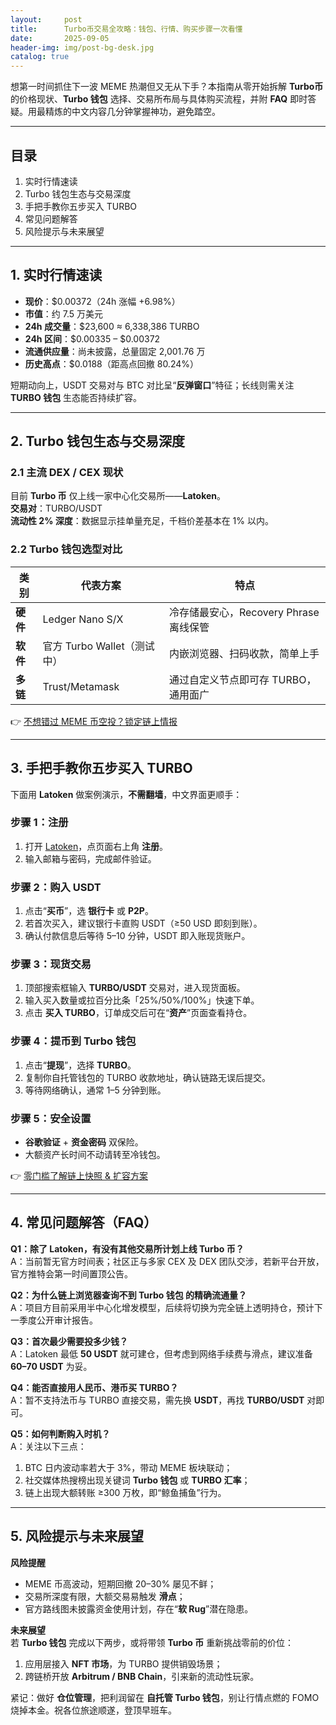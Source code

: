 ```yaml
---
layout:     post
title:      Turbo币交易全攻略：钱包、行情、购买步骤一次看懂
date:       2025-09-05
header-img: img/post-bg-desk.jpg
catalog: true
---
```


想第一时间抓住下一波 MEME 热潮但又无从下手？本指南从零开始拆解 **Turbo币** 的价格现状、**Turbo 钱包** 选择、交易所布局与具体购买流程，并附 **FAQ** 即时答疑。用最精炼的中文内容几分钟掌握神功，避免踏空。

---

## 目录
1. 实时行情速读  
2. Turbo 钱包生态与交易深度  
3. 手把手教你五步买入 TURBO  
4. 常见问题解答  
5. 风险提示与未来展望

---

## 1. 实时行情速读
- **现价**：$0.00372（24h 涨幅 +6.98%）  
- **市值**：约 7.5 万美元  
- **24h 成交量**：$23,600 ≈ 6,338,386 TURBO  
- **24h 区间**：$0.00335 – $0.00372  
- **流通供应量**：尚未披露，总量固定 2,001.76 万  
- **历史高点**：$0.0188（距高点回撤 80.24%）

短期动向上，USDT 交易对与 BTC 对比呈“**反弹窗口**”特征；长线则需关注 **TURBO 钱包** 生态能否持续扩容。

---

## 2. Turbo 钱包生态与交易深度

### 2.1 主流 DEX / CEX 现状
目前 **Turbo 币** 仅上线一家中心化交易所——**Latoken**。  
**交易对**：TURBO/USDT  
**流动性 2% 深度**：数据显示挂单量充足，千档价差基本在 1% 以内。

### 2.2 Turbo 钱包选型对比
| 类别       | 代表方案               | 特点                                   |
| ----------- | ---------------------- | -------------------------------------- |
| **硬件** | Ledger Nano S/X        | 冷存储最安心，Recovery Phrase 离线保管      |
| **软件** | 官方 Turbo Wallet（测试中）| 内嵌浏览器、扫码收款，简单上手          |
| **多链** | Trust/Metamask         | 通过自定义节点即可存 TURBO，通用面广       |

👉 [不想错过 MEME 币空投？锁定链上情报](https://okxdog.com/)  

---

## 3. 手把手教你五步买入 TURBO

下面用 **Latoken** 做案例演示，**不需翻墙**，中文界面更顺手：

### 步骤 1：注册
1. 打开 [Latoken](https://latoken.com)，点页面右上角 **注册**。  
2. 输入邮箱与密码，完成邮件验证。

### 步骤 2：购入 USDT
1. 点击“**买币**”，选 **银行卡** 或 **P2P**。  
2. 若首次买入，建议银行卡直购 USDT（≥50 USD 即刻到账）。  
3. 确认付款信息后等待 5–10 分钟，USDT 即入账现货账户。

### 步骤 3：现货交易
1. 顶部搜索框输入 **TURBO/USDT** 交易对，进入现货面板。  
2. 输入买入数量或拉百分比条「25%/50%/100%」快速下单。  
3. 点击 **买入 TURBO**，订单成交后可在“**资产**”页面查看持仓。

### 步骤 4：提币到 **Turbo 钱包**
1. 点击“**提现**”，选择 **TURBO**。  
2. 复制你自托管钱包的 TURBO 收款地址，确认链路无误后提交。  
3. 等待网络确认，通常 1–5 分钟到账。

### 步骤 5：安全设置
- **谷歌验证** + **资金密码** 双保险。  
- 大额资产长时间不动请转至冷钱包。

👉 [零门槛了解链上快照 & 扩容方案](https://okxdog.com/)  

---

## 4. 常见问题解答（FAQ）

**Q1：除了 Latoken，有没有其他交易所计划上线 Turbo 币？**  
A：当前暂无官方时间表；社区正与多家 CEX 及 DEX 团队交涉，若新平台开放，官方推特会第一时间置顶公告。

**Q2：为什么链上浏览器查询不到 **Turbo 钱包** 的精确流通量？**  
A：项目方目前采用半中心化增发模型，后续将切换为完全链上透明持仓，预计下一季度公开审计报告。

**Q3：首次最少需要投多少钱？**  
A：Latoken 最低 **50 USDT** 就可建仓，但考虑到网络手续费与滑点，建议准备 **60–70 USDT** 为妥。

**Q4：能否直接用人民币、港币买 TURBO？**  
A：暂不支持法币与 TURBO 直接交易，需先换 **USDT**，再找 **TURBO/USDT** 对即可。

**Q5：如何判断购入时机？**  
A：关注以下三点：  
1) BTC 日内波动率若大于 3%，带动 MEME 板块联动；  
2) 社交媒体热搜榜出现关键词 **Turbo 钱包** 或 **TURBO 汇率**；  
3) 链上出现大额转账 ≥300 万枚，即“鲸鱼捕鱼”行为。

---

## 5. 风险提示与未来展望

**风险提醒**  
- MEME 币高波动，短期回撤 20–30% 屡见不鲜；  
- 交易所深度有限，大额交易易触发 **滑点**；  
- 官方路线图未披露资金使用计划，存在“**软 Rug**”潜在隐患。

**未来展望**  
若 **Turbo 钱包** 完成以下两步，或将带领 **Turbo 币** 重新挑战零前的价位：  
1. 应用层接入 **NFT 市场**，为 TURBO 提供销毁场景；  
2. 跨链桥开放 **Arbitrum / BNB Chain**，引来新的流动性玩家。

紧记：做好 **仓位管理**，把利润留在 **自托管 Turbo 钱包**，别让行情点燃的 FOMO 烧掉本金。祝各位旅途顺遂，登顶早班车。